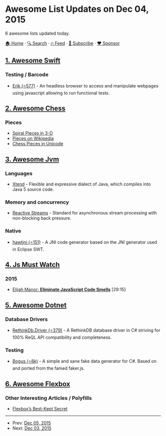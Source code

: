 # Awesome List Updates on Dec 04, 2015

6 awesome lists updated today.

[🏠 Home](/README.md) · [🔍 Search](https://www.trackawesomelist.com/search/) · [🔥 Feed](https://www.trackawesomelist.com/rss.xml) · [📮 Subscribe](https://trackawesomelist.us17.list-manage.com/subscribe?u=d2f0117aa829c83a63ec63c2f&id=36a103854c) · [❤️  Sponsor](https://github.com/sponsors/theowenyoung)



## [1. Awesome Swift](/content/matteocrippa/awesome-swift/README.md)

### Testing / Barcode

*   [Erik (⭐577)](https://github.com/phimage/Erik) - An headless browser to access and manipulate webpages using javascript allowing to run functional tests.

## [2. Awesome Chess](/content/hkirat/awesome-chess/README.md)

### Pieces

*   [Spiral Pieces in 3-D](https://www.thingiverse.com/thing:470700)
*   [Pieces on Wikipedia](https://commons.wikimedia.org/wiki/Category:PNG_chess_pieces/Standard_transparent)
*   [Chess Pieces in Unicode](https://en.wikipedia.org/wiki/Chess_symbols_in_Unicode)

## [3. Awesome Jvm](/content/deephacks/awesome-jvm/README.md)

### Languages

*   [Xtend](http://www.eclipse.org/xtend/) - Flexible and expressive dialect of Java, which compiles into Java 5 source code.

### Memory and concurrency

*   [Reactive Streams](http://www.reactive-streams.org/) - Standard for asynchronous stream processing with non-blocking back pressure.

### Native

*   [hawtjni (⭐151)](https://github.com/fusesource/hawtjni) - A JNI code generator based on the JNI generator used in Eclipse SWT.

## [4. Js Must Watch](/content/bolshchikov/js-must-watch/README.md)

### 2015

*   [Elijah Manor: **Eliminate JavaScript Code Smells**](https://www.youtube.com/watch?v=JVlfj7mQZPo) \[29:15]

## [5. Awesome Dotnet](/content/quozd/awesome-dotnet/README.md)

### Database Drivers

*   [RethinkDb.Driver (⭐379)](https://github.com/bchavez/RethinkDb.Driver/) - A RethinkDB database driver in C# striving for 100% ReQL API compatibility and completeness.

### Testing

*   [Bogus (⭐8k)](https://github.com/bchavez/Bogus) - A simple and sane fake data generator for C#. Based on and ported from the famed faker.js.

## [6. Awesome Flexbox](/content/afonsopacifer/awesome-flexbox/README.md)

### Other Interesting Articles / Polyfills

*   [Flexbox’s Best-Kept Secret](https://medium.com/@samserif/flexbox-s-best-kept-secret-bd3d892826b6#.i0v3krqo0)

---

- Prev: [Dec 05, 2015](/content/2015/12/05/README.md)
- Next: [Dec 03, 2015](/content/2015/12/03/README.md)